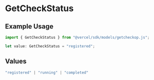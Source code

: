 # GetCheckStatus

## Example Usage

```typescript
import { GetCheckStatus } from "@vercel/sdk/models/getcheckop.js";

let value: GetCheckStatus = "registered";
```

## Values

```typescript
"registered" | "running" | "completed"
```